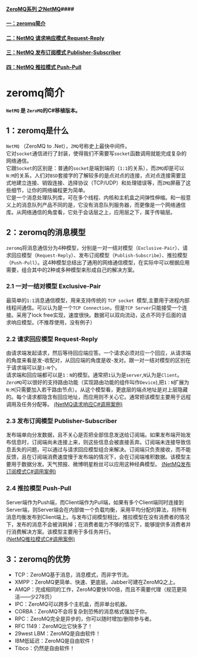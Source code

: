 #### [ZeroMQ系列 之NetMQ](http://www.cnblogs.com/liusc/p/5461038.html)####
#### [一：zeromq简介](http://www.cnblogs.com/liusc/p/5461042.html) ####
#### [二：NetMQ 请求响应模式 Request-Reply](http://www.cnblogs.com/liusc/p/5461055.html)  ####
#### [三：NetMQ 发布订阅模式 Publisher-Subscriber](http://www.cnblogs.com/liusc/p/5461060.html) ####
#### [四：NetMQ 推拉模式 Push-Pull](http://www.cnblogs.com/liusc/p/5461184.html) ####

# zeromq简介 #
**`NetMQ` 是  `ZeroMQ`的C#移植版本。**

## 1：zeromq是什么 ##
`NetMQ` （ZeroMQ to .Net），`ZMQ`号称史上最快中间件。  
它对`socket`通信进行了封装，使得我们不需要写`socket`函数调用就能完成复杂的网络通信。  
它跟`Socket`的区别是：普通的`socket`是端到端的（`1:1`的关系），而`ZMQ`却是可以`N:M`的关系，人们对`BSD`套接字的了解较多的是点对点的连接，点对点连接需要显式地建立连接、销毁连接、选择协议（TCP/UDP）和处理错误等，而`ZMQ`屏蔽了这些细节，让你的网络编程更为简单。  
它是一个消息处理队列库，可在多个线程、内核和主机盒之间弹性伸缩。和一般意义上的消息队列产品不同的是，它没有消息队列服务器，而更像是一个网络通信库。从网络通信的角度看，它处于会话层之上，应用层之下，属于传输层。
## 2：zeromq的消息模型 ##
`zeromq`将消息通信分为4种模型，分别是一对一结对模型（`Exclusive-Pair`）、请求回应模型（`Request-Reply`）、发布订阅模型（`Publish-Subscribe`）、推拉模型（`Push-Pull`）。这4种模型总结出了通用的网络通信模型，在实际中可以根据应用需要，组合其中的2种或多种模型来形成自己的解决方案。  

### 2.1 一对一结对模型 Exclusive-Pair ###
最简单的`1:1`消息通信模型，用来支持传统的 `TCP socket `模型,主要用于进程内部线程间通信。可以认为是一个`TCP Connection`，但是`TCP Server`只能接受一个连接。采用了lock free实现，速度很快。数据可以双向流动，这点不同于后面的请求响应模型。(不推荐使用，没有例子）
### 2.2 请求回应模型 Request-Reply ###
由请求端发起请求，然后等待回应端应答。一个请求必须对应一个回应，从请求端的角度来看是发-收配对，从回应端的角度是收-发对。跟一对一结对模型的区别在于请求端可以是`1~N`个。  
请求端和回应端都可以是`1：N`的模型。通常把`1`认为是`server`,`N`认为是`Client`。`ZeroMQ`可以很好的支持路由功能（实现路由功能的组件叫作`Device`),把`1：N`扩展为`N:M`(只需要加入若干路由节点）。从这个模型看，更底层的端点地址是对上层隐藏的。每个请求都隐含有回应地址，而应用则不关心它。通常把该模型主要用于远程调用及任务分配等。 
[(NetMQ请求响应C#调用案例)](http://www.cnblogs.com/liusc/p/5461055.html "NetMQ 请求响应模式 Request-Reply" )  

 
### 2.3 发布订阅模型 Publisher-Subscriber ###
发布端单向分发数据，且不关心是否把全部信息发送给订阅端。如果发布端开始发布信息时，订阅端尚未连接上来，则这些信息会被直接丢弃。订阅端未连接导致信息丢失的问题，可以通过与请求回应模型组合来解决。订阅端只负责接收，而不能反馈，且在订阅端消费速度慢于发布端的情况下，会在订阅端堆积数据。该模型主要用于数据分发。天气预报、微博明星粉丝可以应用这种经典模型。 [(NetMQ发布订阅模式C#调用案例)](http://www.cnblogs.com/liusc/p/5461060.html "NetMQ 发布订阅模式 Publisher-Subscriber ")
### 2.4 推拉模型 Push-Pull ###
Server端作为Push端，而Client端作为Pull端，如果有多个Client端同时连接到Server端，则Server端会在内部做一个负载均衡，采用平均分配的算法，将所有消息均衡发布到Client端上。与发布订阅模型相比，推拉模型在没有消费者的情况下，发布的消息不会被消耗掉；在消费者能力不够的情况下，能够提供多消费者并行消费解决方案。该模型主要用于多任务并行。  
[(NetMQ推拉模式C#调用案例)](http://www.cnblogs.com/liusc/p/5461184.html "NetMQ 推拉模式 Push-Pull")

## 3：zeromq的优势 ##
- TCP：ZeroMQ基于消息，消息模式，而非字节流。
- XMPP：ZeroMQ更简单、快速、更底层。Jabber可建在ZeroMQ之上。
- AMQP：完成相同的工作，ZeroMQ要快100倍，而且不需要代理（规范更简洁——少278页）
- IPC：ZeroMQ可以跨多个主机盒，而非单台机器。
- CORBA：ZeroMQ不会将复杂到恐怖的消息格式强加于你。
- RPC：ZeroMQ完全是异步的，你可以随时增加/删除参与者。
- RFC 1149：ZeroMQ比它快多了！
- 29west LBM：ZeroMQ是自由软件！
- IBM低延迟：ZeroMQ是自由软件！
- Tibco：仍然是自由软件！